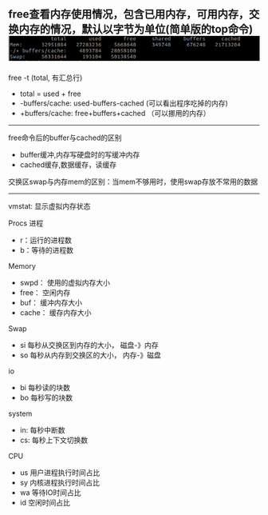 free查看内存使用情况，包含已用内存，可用内存，交换内存的情况，默认以字节为单位(简单版的top命令)
![image](free.png)
---
free -t (total, 有汇总行)
+ total = used + free
+ -buffers/cache: used-buffers-cached (可以看出程序吃掉的内存)
+ +buffers/cache: free+buffers+cached （可以挪用的内存）
---
free命令后的buffer与cached的区别
+ buffer缓冲,内存写硬盘时的写缓冲内存
+ cached缓存,数据缓存，读缓存

交换区swap与内存mem的区别：当mem不够用时，使用swap存放不常用的数据

---

vmstat: 显示虚拟内存状态

Procs 进程
+ r：运行的进程数
+ b：等待的进程数

Memory
+ swpd： 使用的虚拟内存大小
+ free： 空闲内存
+ buf： 缓冲内存大小
+ cache： 缓存内存大小

Swap
+ si 每秒从交换区到内存的大小， 磁盘-》内存
+ so 每秒从内存到交换区的大小， 内存-》磁盘

io
+ bi 每秒读的块数
+ bo 每秒写的块数

system
+ in: 每秒中断数
+ cs: 每秒上下文切换数

CPU
+ us 用户进程执行时间占比
+ sy 内核进程执行时间占比
+ wa 等待IO时间占比
+ id 空闲时间占比
